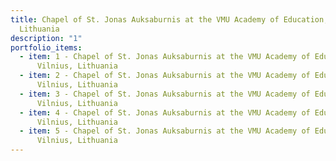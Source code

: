 ```yaml
---
title: Chapel of St. Jonas Auksaburnis at the VMU Academy of Education, Vilnius,
  Lithuania
description: "1"
portfolio_items:
  - item: 1 - Chapel of St. Jonas Auksaburnis at the VMU Academy of Education,
      Vilnius, Lithuania
  - item: 2 - Chapel of St. Jonas Auksaburnis at the VMU Academy of Education,
      Vilnius, Lithuania
  - item: 3 - Chapel of St. Jonas Auksaburnis at the VMU Academy of Education,
      Vilnius, Lithuania
  - item: 4 - Chapel of St. Jonas Auksaburnis at the VMU Academy of Education,
      Vilnius, Lithuania
  - item: 5 - Chapel of St. Jonas Auksaburnis at the VMU Academy of Education,
      Vilnius, Lithuania
---
```

